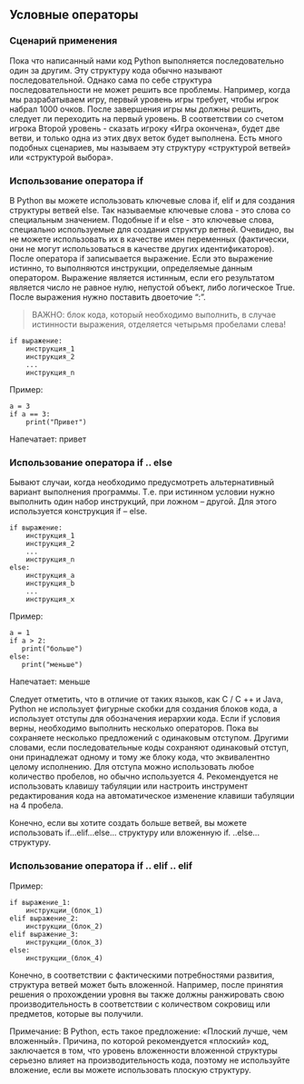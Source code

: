 ## Условные операторы

### Сценарий применения

Пока что написанный нами код Python выполняется последовательно один за другим. Эту структуру кода обычно называют 
последовательной. Однако сама по себе структура последовательности не может решить все проблемы. 
Например, когда мы разрабатываем игру, первый уровень игры требует, чтобы игрок набрал 1000 очков. После завершения 
игры мы должны решить, следует ли переходить на первый уровень. В соответствии со счетом игрока Второй уровень - 
сказать игроку «Игра окончена», будет две ветви, и только одна из этих двух веток будет выполнена. Есть много 
подобных сценариев, мы называем эту структуру «структурой ветвей» или «структурой выбора». 

### Использование оператора if
В Python вы можете использовать ключевые слова if, elif и для создания структуры ветвей else. Так называемые 
ключевые слова - это слова со специальным значением. Подобные if и else - это ключевые слова, специально используемые 
для создания структур ветвей. Очевидно, вы не можете использовать их в качестве имен переменных (фактически, они не 
могут использоваться в качестве других идентификаторов).
После оператора if записывается выражение. Если это выражение истинно, то выполняются инструкции, определяемые 
данным оператором. Выражение является истинным, если его результатом является число не равное нулю, непустой объект,
либо логическое True. После выражения нужно поставить двоеточие “:”.

>ВАЖНО: блок кода, который необходимо выполнить, в случае истинности выражения, отделяется четырьмя пробелами слева!

```buildoutcfg
if выражение:
    инструкция_1
    инструкция_2
    ...
    инструкция_n

```

Пример:
```buildoutcfg
a = 3
if a == 3:
    print("Привет")
```
Напечатает: привет


### Использование оператора if .. else
Бывают случаи, когда необходимо предусмотреть альтернативный вариант выполнения программы. Т.е. при истинном 
условии нужно выполнить один набор инструкций, при ложном – другой. Для этого используется конструкция if – else.
```buildoutcfg
if выражение:
    инструкция_1
    инструкция_2
    ...
    инструкция_n
else:
    инструкция_a
    инструкция_b
    ...
    инструкция_x

```
Пример:
```buildoutcfg
a = 1
if a > 2:
   print("больше")
else:
   print("меньше")
```
Напечатает: меньше

Следует отметить, что в отличие от таких языков, как C / C ++ и Java, Python не использует фигурные скобки для 
создания блоков кода, а использует отступы для обозначения иерархии кода. Если if условия верны, необходимо 
выполнить несколько операторов. Пока вы сохраняете несколько предложений с одинаковым отступом. Другими словами, 
если последовательные коды сохраняют одинаковый отступ, они принадлежат одному и тому же блоку кода, что 
эквивалентно целому исполнению. Для отступа можно использовать любое количество пробелов, но обычно используется 4. 
Рекомендуется не использовать клавишу табуляции или настроить инструмент редактирования кода на автоматическое 
изменение клавиши табуляции на 4 пробела.

Конечно, если вы хотите создать больше ветвей, вы можете использовать if...elif...else... структуру или вложенную if.
..else... структуру.

### Использование оператора if .. elif .. elif
Пример:
```buildoutcfg
if выражение_1:
    инструкции_(блок_1)
elif выражение_2:
    инструкции_(блок_2)
elif выражение_3:
    инструкции_(блок_3)
else:
    инструкции_(блок_4)
```

Конечно, в соответствии с фактическими потребностями развития, структура ветвей может быть вложенной. Например, 
после принятия решения о прохождении уровня вы также должны ранжировать свою производительность в соответствии с 
количеством сокровищ или предметов, которые вы получили.


Примечание: В Python, есть такое предложение: «Плоский лучше, чем вложенный». Причина, по которой рекомендуется 
«плоский» код, заключается в том, что уровень вложенности вложенной структуры серьезно влияет на производительность 
кода, поэтому не используйте вложение, если вы можете использовать плоскую структуру.





